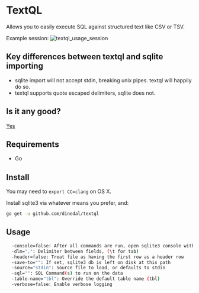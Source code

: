 # TextQL

Allows you to easily execute SQL against structured text like CSV or TSV.

Example session:
![textql_usage_session](https://raw.github.com/dinedal/textql/master/textql_usage.gif)

## Key differences between textql and sqlite importing

- sqlite import will not accept stdin, breaking unix pipes. textql will happily do so.
- textql supports quote escaped delimiters, sqlite does not.

## Is it any good?

[Yes](https://news.ycombinator.com/item?id=3067434)

## Requirements

- Go

## Install

You may need to `export CC=clang` on OS X.

Install sqlite3 via whatever means you prefer, and:

```bash
go get -u github.com/dinedal/textql
```

## Usage

```bash
  -console=false: After all commands are run, open sqlite3 console with this data
  -dlm=",": Delimiter between fields, (\t for tab)
  -header=false: Treat file as having the first row as a header row
  -save-to="": If set, sqlite3 db is left on disk at this path
  -source="stdin": Source file to load, or defaults to stdin
  -sql="": SQL Command(s) to run on the data
  -table-name="tbl": Override the default table name (tbl)
  -verbose=false: Enable verbose logging
```
